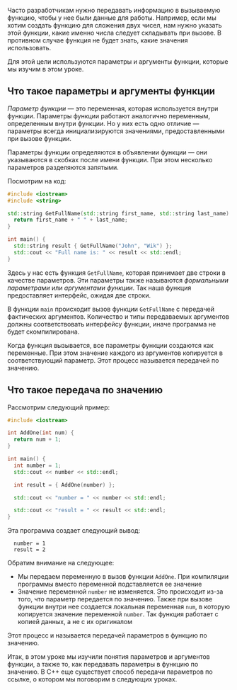 Часто разработчикам нужно передавать информацию в вызываемую функцию, чтобы у нее были данные для работы. Например, если мы хотим создать функцию для сложения двух чисел, нам нужно указать этой функции, какие именно числа следует складывать при вызове. В противном случае функция не будет знать, какие значения использовать.

Для этой цели используются параметры и аргументы функции, которые мы изучим в этом уроке.

## Что такое параметры и аргументы функции

*Параметр функции* — это переменная, которая используется внутри функции. Параметры функции работают аналогично переменным, определенным внутри функции. Но у них есть одно отличие — параметры всегда инициализируются значениями, предоставленными при вызове функции.

Параметры функции определяются в объявлении функции — они указываются в скобках после имени функции. При этом несколько параметров разделяются запятыми.

Посмотрим на код:

```cpp
#include <iostream>
#include <string>

std::string GetFullName(std::string first_name, std::string last_name) {
  return first_name + " " + last_name;
}

int main() {
  std::string result { GetFullName("John", "Wik") };
  std::cout << "Full name is: " << result << std::endl;
}
```

Здесь у нас есть функция `GetFullName`, которая принимает две строки в качестве параметров. Эти параметры также называются *формальными параметрами* или *аргументами функции*. Так наша функция предоставляет интерфейс, ожидая две строки.

В функции `main` происходит вызов функции `GetFullName` с передачей фактических аргументов. Количество и типы передаваемых аргументов должны соответствовать интерфейсу функции, иначе программа не будет скомпилирована.

Когда функция вызывается, все параметры функции создаются как переменные. При этом значение каждого из аргументов копируется в соответствующий параметр. Этот процесс называется передачей по значению.

## Что такое передача по значению

Рассмотрим следующий пример:

```cpp
#include <iostream>

int AddOne(int num) {
  return num + 1;
}

int main() {
  int number = 1;
  std::cout << number << std::endl;

  int result = { AddOne(number) };

  std::cout << "number = " << number << std::endl;

  std::cout << "result = " << result << std::endl;
}
```

Эта программа создает следующий вывод:

```text
  number = 1
  result = 2
```

Обратим внимание на следующее:

 - Мы передаем переменную в вызов функции `AddOne`. При компиляции программы вместо переменной подставляется ее значение
 - Значение переменной `number` не изменяется. Это происходит из-за того, что параметр передается по значению. Также при вызове функции внутри нее создается локальная переменная `num`, в которую копируется значение переменной `number`. Так функция работает с копией данных, а не с их оригиналом

Этот процесс и называется передачей параметров в функцию по значению.

Итак, в этом уроке мы изучили понятия параметров и аргументов функции, а также то, как передавать параметры в функцию по значению. В C++ еще существует способ передачи параметров по ссылке, о котором мы поговорим в следующих уроках.
